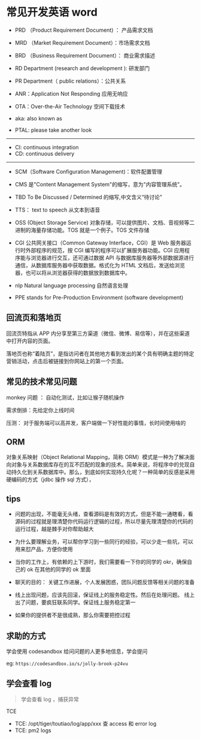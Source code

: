 # 常见开发英语 word

- PRD （Product Requirement Document) ： 产品需求文档
- MRD （Market Requirement Document）：市场需求文档
- BRD （Business Requirement Document）： 商业需求描述
- RD Department (research and development ): 研发部门
- PR Department（ public relations）：公共关系

- ANR：Application Not Responding 应用无响应
- OTA：Over-the-Air Technology 空间下载技术

- aka: also known as
- PTAL: please take another look

---

- CI: continuous integration
- CD: continuous delivery

---

- SCM（Software Configuration Management)：软件配置管理

- CMS 是"Content Management System"的缩写，意为"内容管理系统"。

* TBD To Be Discussed / Determined 的缩写,中文含义“待讨论”

* TTS： text to speech 从文本到语音

* OSS (Object Storage Service) 对象存储，可以提供图片、文档、音视频等二进制的海量存储功能。TOS 就是一个例子。TOS 文件存储

* CGI 公共网关接口（Common Gateway Interface，CGI）是 Web 服务器运行时外部程序的规范，按 CGI 编写的程序可以扩展服务器功能。CGI 应用程序能与浏览器进行交互，还可通过数据 API 与数据库服务器等外部数据源进行通信，从数据库服务器中获取数据。格式化为 HTML 文档后，发送给浏览器，也可以将从浏览器获得的数据放到数据库中。

- nlp Natural language processing 自然语言处理

- PPE stands for Pre-Production Environment (software development)

## 回流页和落地页

回流页特指从 APP 内分享至第三方渠道（微信、微博、易信等），并在这些渠道中打开内容的页面。

落地页也称“着陆页”，是指访问者在其他地方看到发出的某个具有明确主题的特定营销活动，点击后被链接到你网站上的第一个页面。

## 常见的技术常见问题

monkey 问题 ： 自动化测试，比如让猴子随机操作

需求倒排：先给定你上线时间

压测： 对于服务端可以高并发，客户端做一下好性能的事情，长时间使用啥的

## ORM

对象关系映射（Object Relational Mapping，简称 ORM）模式是一种为了解决面向对象与关系数据库存在的互不匹配的现象的技术。简单来说，将程序中的兑现自动持久化到关系数据库中。那么，到底如何实现持久化呢？一种简单的反感是采用硬编码的方式（jdbc 操作 sql 方式），

## tips

- 问题的出现，不能毫无头绪，查看源码是有效的方式，但是不能一通瞎看，看源码的过程就是理清楚你代码运行逻辑的过程，所以尽量先理清楚你的代码的运行过程，越是棘手对你帮助越大

* 为什么要理解业务，可以帮你学习到一些同行的经验，可以少走一些坑，可以用来怼产品，方便你使用

- 当你的工作上，有依赖的上下游时，我们需要看一下你的同学的 okr，确保自己的 ok 在其他的同学的 ok 里面

* 聊天的目的： 关键工作进展，个人发展困惑，团队问题反馈等相关问题的准备

- 线上出现问题，应该先回滚，保证线上的服务稳定性。然后在处理问题。 线上出了问题，要疯狂联系同学。保证线上服务稳定第一

* 如果你的提供者不是很成熟，那么你需要把控过程

## 求助的方式

学会使用 codesandbox 给问问题的人更多地信息，学会提问

eg: `https://codesandbox.io/s/jolly-brook-p24vu`

## 学会查看 log

> 学会查看 log ，捕获异常

TCE

- TCE: /opt/tiger/toutiao/log/app/xxx 查 access 和 error log
- TCE: pm2 logs
